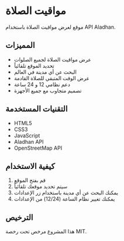# مواقيت الصلاة

موقع لعرض مواقيت الصلاة باستخدام API Aladhan.

## المميزات

- عرض مواقيت الصلاة لجميع الصلوات
- تحديد الموقع تلقائياً
- البحث عن أي مدينة في العالم
- عرض الوقت المتبقي للصلاة القادمة
- دعم نظامي 12 و 24 ساعة
- تصميم متجاوب مع جميع الأجهزة

## التقنيات المستخدمة

- HTML5
- CSS3
- JavaScript
- Aladhan API
- OpenStreetMap API

## كيفية الاستخدام

1. قم بفتح الموقع
2. سيتم تحديد موقعك تلقائياً
3. يمكنك البحث عن أي مدينة باستخدام زر الإعدادات
4. يمكنك تغيير نظام الساعة (12/24) من الإعدادات

## الترخيص

هذا المشروع مرخص تحت رخصة MIT.

